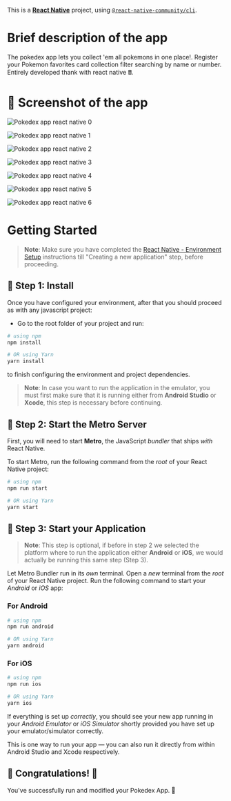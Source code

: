This is a [**React Native**](https://reactnative.dev) project, using [`@react-native-community/cli`](https://github.com/react-native-community/cli).

# Brief description of the app

The pokedex app lets you collect 'em all pokemons in one place!. Register your Pokemon favorites card collection filter searching by name or number. Entirely developed thank with react native 🖩.

# 📱 Screenshot of the app

![Pokedex app react native 0](./docs/PokedexApp_React_Native_animated.gif)

![Pokedex app react native 1](./docs/PokedexApp_React_Native%20(1).png)

![Pokedex app react native 2](./docs/PokedexApp_React_Native%20(2).png)

![Pokedex app react native 3](./docs/PokedexApp_React_Native%20(3).png)

![Pokedex app react native 4](./docs/PokedexApp_React_Native%20(4).png)

![Pokedex app react native 5](./docs/PokedexApp_React_Native%20(5).png)

![Pokedex app react native 6](./docs/PokedexApp_React_Native%20(6).png)

# Getting Started

>**Note**: Make sure you have completed the [React Native - Environment Setup](https://reactnative.dev/docs/environment-setup) instructions till "Creating a new application" step, before proceeding.

## 🔵 Step 1: Install

Once you have configured your environment, after that you should proceed as with any javascript project:

- Go to the root folder of your project and run:

```bash
# using npm
npm install

# OR using Yarn
yarn install
```

to finish configuring the environment and project dependencies.

>**Note**: In case you want to run the application in the emulator, you must first make sure that it is running either from **Android Studio** or **Xcode**, this step is necessary before continuing.

## 🔵 Step 2: Start the Metro Server

First, you will need to start **Metro**, the JavaScript _bundler_ that ships _with_ React Native.

To start Metro, run the following command from the _root_ of your React Native project:

```bash
# using npm
npm run start

# OR using Yarn
yarn start
```

## 🔵 Step 3: Start your Application

>**Note**: This step is optional, if before in step 2 we selected the platform where to run the application either **Android** or **iOS**, we would actually be running this same step (Step 3).

Let Metro Bundler run in its _own_ terminal. Open a _new_ terminal from the _root_ of your React Native project. Run the following command to start your _Android_ or _iOS_ app:

### For Android

```bash
# using npm
npm run android

# OR using Yarn
yarn android
```

### For iOS

```bash
# using npm
npm run ios

# OR using Yarn
yarn ios
```

If everything is set up _correctly_, you should see your new app running in your _Android Emulator_ or _iOS Simulator_ shortly provided you have set up your emulator/simulator correctly.

This is one way to run your app — you can also run it directly from within Android Studio and Xcode respectively.

## 🚀 Congratulations! :tada:

You've successfully run and modified your Pokedex App. :partying_face:
